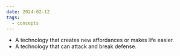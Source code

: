 ```yaml
---
date: 2024-02-12
tags:
  - concepts
---
```


- A technology that creates new affordances or makes life easier.
- A technology that can attack and break defense.
